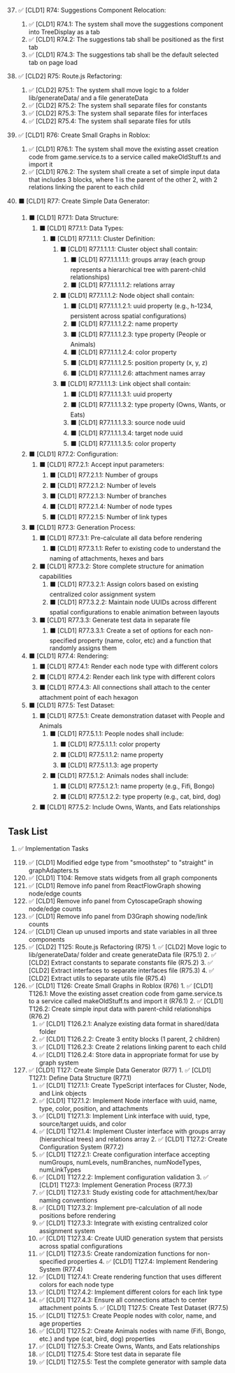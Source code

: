 37. ✅ [CLD1] R74: Suggestions Component Relocation:

    1. ✅ [CLD1] R74.1: The system shall move the suggestions component into TreeDisplay as a tab
    2. ✅ [CLD1] R74.2: The suggestions tab shall be positioned as the first tab
    3. ✅ [CLD1] R74.3: The suggestions tab shall be the default selected tab on page load

38. ✅ [CLD2] R75: Route.js Refactoring:

    1. ✅ [CLD2] R75.1: The system shall move logic to a folder lib/generateData/ and a file generateData
    2. ✅ [CLD2] R75.2: The system shall separate files for constants
    3. ✅ [CLD2] R75.3: The system shall separate files for interfaces
    4. ✅ [CLD2] R75.4: The system shall separate files for utils

39. ✅ [CLD1] R76: Create Small Graphs in Roblox:

    1. ✅ [CLD1] R76.1: The system shall move the existing asset creation code from game.service.ts to a service called makeOldStuff.ts and import it
    2. ✅ [CLD1] R76.2: The system shall create a set of simple input data that includes 3 blocks, where 1 is the parent of the other 2, with 2 relations linking the parent to each child

40. ⬛ [CLD1] R77: Create Simple Data Generator:

    1. ⬛ [CLD1] R77.1: Data Structure:
        1. ⬛ [CLD1] R77.1.1: Data Types:
            1. ⬛ [CLD1] R77.1.1.1: Cluster Definition:
                1. ⬛ [CLD1] R77.1.1.1.1: Cluster object shall contain:
                    1. ⬛ [CLD1] R77.1.1.1.1.1: groups array (each group represents a hierarchical tree with parent-child relationships)
                    2. ⬛ [CLD1] R77.1.1.1.1.2: relations array
                2. ⬛ [CLD1] R77.1.1.1.2: Node object shall contain:
                    1. ⬛ [CLD1] R77.1.1.1.2.1: uuid property (e.g., h-1234, persistent across spatial configurations)
                    2. ⬛ [CLD1] R77.1.1.1.2.2: name property
                    3. ⬛ [CLD1] R77.1.1.1.2.3: type property (People or Animals)
                    4. ⬛ [CLD1] R77.1.1.1.2.4: color property
                    5. ⬛ [CLD1] R77.1.1.1.2.5: position property (x, y, z)
                    6. ⬛ [CLD1] R77.1.1.1.2.6: attachment names array
                3. ⬛ [CLD1] R77.1.1.1.3: Link object shall contain:
                    1. ⬛ [CLD1] R77.1.1.1.3.1: uuid property
                    2. ⬛ [CLD1] R77.1.1.1.3.2: type property (Owns, Wants, or Eats)
                    3. ⬛ [CLD1] R77.1.1.1.3.3: source node uuid
                    4. ⬛ [CLD1] R77.1.1.1.3.4: target node uuid
                    5. ⬛ [CLD1] R77.1.1.1.3.5: color property
    2. ⬛ [CLD1] R77.2: Configuration:
        1. ⬛ [CLD1] R77.2.1: Accept input parameters:
            1. ⬛ [CLD1] R77.2.1.1: Number of groups
            2. ⬛ [CLD1] R77.2.1.2: Number of levels
            3. ⬛ [CLD1] R77.2.1.3: Number of branches
            4. ⬛ [CLD1] R77.2.1.4: Number of node types
            5. ⬛ [CLD1] R77.2.1.5: Number of link types
    3. ⬛ [CLD1] R77.3: Generation Process:
        1. ⬛ [CLD1] R77.3.1: Pre-calculate all data before rendering
            1. ⬛ [CLD1] R77.3.1.1: Refer to existing code to understand the naming of attachments, hexes and bars
        2. ⬛ [CLD1] R77.3.2: Store complete structure for animation capabilities
            1. ⬛ [CLD1] R77.3.2.1: Assign colors based on existing centralized color assignment system
            2. ⬛ [CLD1] R77.3.2.2: Maintain node UUIDs across different spatial configurations to enable animation between layouts
        3. ⬛ [CLD1] R77.3.3: Generate test data in separate file
            1. ⬛ [CLD1] R77.3.3.1: Create a set of options for each non-specified property (name, color, etc) and a function that randomly assigns them
    4. ⬛ [CLD1] R77.4: Rendering:
        1. ⬛ [CLD1] R77.4.1: Render each node type with different colors
        2. ⬛ [CLD1] R77.4.2: Render each link type with different colors
        3. ⬛ [CLD1] R77.4.3: All connections shall attach to the center attachment point of each hexagon
    5. ⬛ [CLD1] R77.5: Test Dataset:
        1. ⬛ [CLD1] R77.5.1: Create demonstration dataset with People and Animals
            1. ⬛ [CLD1] R77.5.1.1: People nodes shall include:
                1. ⬛ [CLD1] R77.5.1.1.1: color property
                2. ⬛ [CLD1] R77.5.1.1.2: name property
                3. ⬛ [CLD1] R77.5.1.1.3: age property
            2. ⬛ [CLD1] R77.5.1.2: Animals nodes shall include:
                1. ⬛ [CLD1] R77.5.1.2.1: name property (e.g., Fifi, Bongo)
                2. ⬛ [CLD1] R77.5.1.2.2: type property (e.g., cat, bird, dog)
        2. ⬛ [CLD1] R77.5.2: Include Owns, Wants, and Eats relationships

## Task List

1.  ✅ Implementation Tasks

    119.  ✅ [CLD1] Modified edge type from "smoothstep" to "straight" in graphAdapters.ts
    120.  ✅ [CLD1] T104: Remove stats widgets from all graph components
    121.  ✅ [CLD1] Remove info panel from ReactFlowGraph showing node/edge counts
    122.  ✅ [CLD1] Remove info panel from CytoscapeGraph showing node/edge counts
    123.  ✅ [CLD1] Remove info panel from D3Graph showing node/link counts
    124.  ✅ [CLD1] Clean up unused imports and state variables in all three components
    125. ✅ [CLD2] T125: Route.js Refactoring (R75)
        1. ✅ [CLD2] Move logic to lib/generateData/ folder and create generateData file (R75.1)
        2. ✅ [CLD2] Extract constants to separate constants file (R75.2)
        3. ✅ [CLD2] Extract interfaces to separate interfaces file (R75.3)
        4. ✅ [CLD2] Extract utils to separate utils file (R75.4)
    126. ✅ [CLD1] T126: Create Small Graphs in Roblox (R76)
        1. ✅ [CLD1] T126.1: Move the existing asset creation code from game.service.ts to a service called makeOldStuff.ts and import it (R76.1)
        2. ✅ [CLD1] T126.2: Create simple input data with parent-child relationships (R76.2)
            1. ✅ [CLD1] T126.2.1: Analyze existing data format in shared/data folder
            2. ✅ [CLD1] T126.2.2: Create 3 entity blocks (1 parent, 2 children)
            3. ✅ [CLD1] T126.2.3: Create 2 relations linking parent to each child
            4. ✅ [CLD1] T126.2.4: Store data in appropriate format for use by graph system
    127. ✅ [CLD1] T127: Create Simple Data Generator (R77)
        1. ✅ [CLD1] T127.1: Define Data Structure (R77.1)
            1. ✅ [CLD1] T127.1.1: Create TypeScript interfaces for Cluster, Node, and Link objects
            2. ✅ [CLD1] T127.1.2: Implement Node interface with uuid, name, type, color, position, and attachments
            3. ✅ [CLD1] T127.1.3: Implement Link interface with uuid, type, source/target uuids, and color
            4. ✅ [CLD1] T127.1.4: Implement Cluster interface with groups array (hierarchical trees) and relations array
        2. ✅ [CLD1] T127.2: Create Configuration System (R77.2)
            1. ✅ [CLD1] T127.2.1: Create configuration interface accepting numGroups, numLevels, numBranches, numNodeTypes, numLinkTypes
            2. ✅ [CLD1] T127.2.2: Implement configuration validation
        3. ✅ [CLD1] T127.3: Implement Generation Process (R77.3)
            1. ✅ [CLD1] T127.3.1: Study existing code for attachment/hex/bar naming conventions
            2. ✅ [CLD1] T127.3.2: Implement pre-calculation of all node positions before rendering
            3. ✅ [CLD1] T127.3.3: Integrate with existing centralized color assignment system
            4. ✅ [CLD1] T127.3.4: Create UUID generation system that persists across spatial configurations
            5. ✅ [CLD1] T127.3.5: Create randomization functions for non-specified properties
        4. ✅ [CLD1] T127.4: Implement Rendering System (R77.4)
            1. ✅ [CLD1] T127.4.1: Create rendering function that uses different colors for each node type
            2. ✅ [CLD1] T127.4.2: Implement different colors for each link type
            3. ✅ [CLD1] T127.4.3: Ensure all connections attach to center attachment points
        5. ✅ [CLD1] T127.5: Create Test Dataset (R77.5)
            1. ✅ [CLD1] T127.5.1: Create People nodes with color, name, and age properties
            2. ✅ [CLD1] T127.5.2: Create Animals nodes with name (Fifi, Bongo, etc.) and type (cat, bird, dog) properties
            3. ✅ [CLD1] T127.5.3: Create Owns, Wants, and Eats relationships
            4. ✅ [CLD1] T127.5.4: Store test data in separate file
            5. ✅ [CLD1] T127.5.5: Test the complete generator with sample data
